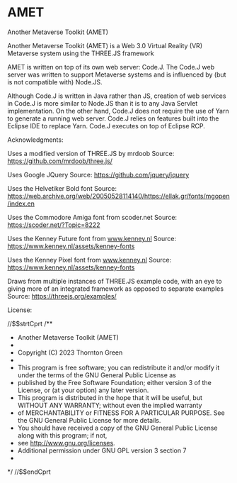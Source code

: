 # AMET
 Another Metaverse Toolkit (AMET)

Another Metaverse Toolkit (AMET) is a Web 3.0 Virtual Reality (VR) Metaverse system using the THREE.JS framework
    
AMET is written on top of its own web server: Code.J.  The Code.J web server was written to support Metaverse systems and is influenced by (but is not compatible with) Node.JS.
    
 Although Code.J is written in Java rather than JS, creation of web services in Code.J is more similar to Node.JS than it is to any Java Servlet implementation.  On the other hand,
    Code.J does not require the use of Yarn to generate a running web server.  Code.J relies on features built into the Eclipse IDE to replace Yarn.  Code.J executes on top of
    Eclipse RCP.
    
 Acknowledgments:
    
 Uses a modified version of THREE.JS by mrdoob
Source: https://github.com/mrdoob/three.js/
    
    
Uses Google JQuery
Source:  https://github.com/jquery/jquery</a></li>

 
Uses the Helvetiker Bold font
Source: https://web.archive.org/web/20050528114140/https://ellak.gr/fonts/mgopen/index.en

    
Uses the Commodore Amiga font from scoder.net
Source:  https://scoder.net/?Topic=8222
  
    
Uses the Kenney Future font from www.kenney.nl
Source:  https://www.kenney.nl/assets/kenney-fonts
 
    
Uses the Kenney Pixel font from www.kenney.nl
Source:  https://www.kenney.nl/assets/kenney-fonts
    
    
Draws from multiple instances of THREE.JS example code, with an eye to giving more of an integrated framework as opposed to separate examples
Source:  https://threejs.org/examples/
 
    
License:
    

//$$strtCprt
/**
* Another Metaverse Toolkit (AMET)
* 
* Copyright (C) 2023 Thornton Green
* 
* This program is free software; you can redistribute it and/or modify it under the terms of the GNU General Public License as
* published by the Free Software Foundation; either version 3 of the License, or (at your option) any later version.
* This program is distributed in the hope that it will be useful, but WITHOUT ANY WARRANTY; without even the implied warranty 
* of MERCHANTABILITY or FITNESS FOR A PARTICULAR PURPOSE. See the GNU General Public License for more details.
* You should have received a copy of the GNU General Public License along with this program; if not, 
* see http://www.gnu.org/licenses.
* Additional permission under GNU GPL version 3 section 7
*
*/
//$$endCprt
 
